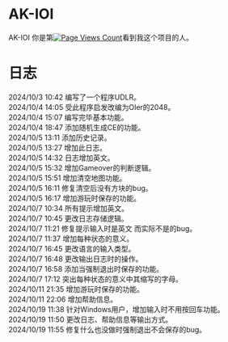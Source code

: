 # AK-IOI
AK-IOI
你是第[![Page Views Count](https://badges.toozhao.com/badges/01JAHWC5PMKA65KS1M616WK5JK/blue.svg)](https://badges.toozhao.com/stats/01JAHWC5PMKA65KS1M616WK5JK "Get your own page views count badge on badges.toozhao.com")看到我这个项目的人。
# 日志
2024/10/3 10:42 编写了一个程序UDLR。 \
2024/10/4 14:05 受此程序启发改编为OIer的2048。 \
2024/10/4 15:07 编写完毕基本功能。 \
2024/10/4 18:47 添加随机生成CE的功能。 \
2024/10/5 13:11 添加历史记录。 \
2024/10/5 13:27 增加此日志。 \
2024/10/5 14:32 日志增加英文。 \
2024/10/5 15:32 增加Gameover的判断逻辑。 \
2024/10/5 15:51 增加清空地图功能。 \
2024/10/5 16:11 修复清空后没有方块的bug。 \
2024/10/5 16:17 增加游玩时保存的功能。 \
2024/10/7 10:34 所有提示增加英文。 \
2024/10/7 10:45 更改日志存储逻辑。 \
2024/10/7 11:21 修复提示输入时是英文 而实际不是的bug。 \
2024/10/7 11:37 增加每种状态的意义。 \
2024/10/7 16:45 更改语言的输入类型。 \
2024/10/7 16:48 更改输出日志时的操作。 \
2024/10/7 16:58 添加当强制退出时保存的功能。 \
2024/10/7 17:12 突出每种状态的意义中其缩写的字母。 \
2024/10/11 21:35 增加游玩时保存的功能。\
2024/10/11 22:06 增加帮助信息。\
2024/10/19 11:38 针对Windows用户，增加输入时不用按回车功能。\
2024/10/19 11:50 更改日志、帮助信息等输出方式。\
2024/10/19 11:55 修复什么也没做时强制退出不会保存的bug。
